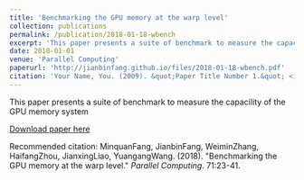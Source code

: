 ```yaml
---
title: 'Benchmarking the GPU memory at the warp level'
collection: publications
permalink: /publication/2018-01-18-wbench
excerpt: 'This paper presents a suite of benchmark to measure the capacility of the GPU memory system.'
date: 2018-01-01
venue: 'Parallel Computing'
paperurl: 'http://jianbinfang.github.io/files/2018-01-18-wbench.pdf'
citation: 'Your Name, You. (2009). &quot;Paper Title Number 1.&quot; <i>Journal 1</i>. 1(1).'
---
```

This paper presents a suite of benchmark to measure the capacility of the GPU memory system

[Download paper here](http://jianbinfang.github.io/files/2018-01-18-wbench.pdf)

Recommended citation: MinquanFang, JianbinFang, WeiminZhang, HaifangZhou, JianxingLiao, YuangangWang. (2018). "Benchmarking the GPU memory at the warp level." <i>Parallel Computing</i>. 71:23-41.
